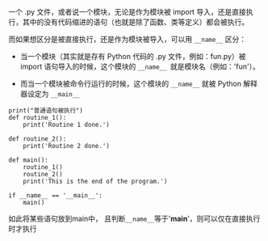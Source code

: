 一个 .py 文件，或者说一个模块，无论是作为模块被 import 导入，还是直接执行，其中的没有代码缩进的语句（也就是除了函数、类等定义）都会被执行。

而如果想区分是被直接执行，还是作为模块被导入，可以用 `__name__` 区分：

* 当一个模块（其实就是存有 Python 代码的 .py 文件，例如：fun.py）被 import 语句导入的时候，这个模块的 `__name__ `就是模块名（例如：'fun'）。

* 而当一个模块被命令行运行的时候，这个模块的 `__name__` 就被 Python 解释器设定为 `__main__`

```
print("普通语句被执行")
def routine_1():
    print('Routine 1 done.')

def routine_2():
    print('Routine 2 done.')

def main():
    routine_1()
    routine_2()
    print('This is the end of the program.')
    
if __name__ == '__main__':
    main()
```
如此将某些语句放到main中， 且判断`__name__`等于'__main__'，则可以仅在直接执行时才执行